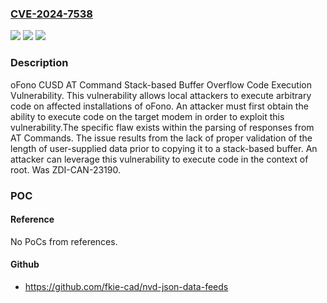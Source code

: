 ### [CVE-2024-7538](https://cve.mitre.org/cgi-bin/cvename.cgi?name=CVE-2024-7538)
![](https://img.shields.io/static/v1?label=Product&message=oFono&color=blue)
![](https://img.shields.io/static/v1?label=Version&message=1.34%20&color=brightgreen)
![](https://img.shields.io/static/v1?label=Vulnerability&message=CWE-121%3A%20Stack-based%20Buffer%20Overflow&color=brightgreen)

### Description

oFono CUSD AT Command Stack-based Buffer Overflow Code Execution Vulnerability. This vulnerability allows local attackers to execute arbitrary code on affected installations of oFono. An attacker must first obtain the ability to execute code on the target modem in order to exploit this vulnerability.The specific flaw exists within the parsing of responses from AT Commands. The issue results from the lack of proper validation of the length of user-supplied data prior to copying it to a stack-based buffer. An attacker can leverage this vulnerability to execute code in the context of root. Was ZDI-CAN-23190.

### POC

#### Reference
No PoCs from references.

#### Github
- https://github.com/fkie-cad/nvd-json-data-feeds

